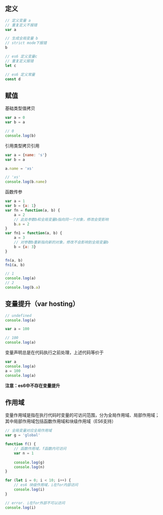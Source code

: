 ## 定义

```js
// 定义变量 a
// 重复定义不报错
var a

// 生成全局变量 b
// strict mode下报错
b

// es6 定义变量c
// 重复定义报错
let c

// es6 定义常量
const d
```

## 赋值

基础类型值拷贝
```js
var a = 0
var b = a

// 0
console.log(b)
```

引用类型拷贝引用
```js
var a = {name: 's'}
var b = a

a.name = 'xs'

// 'xs'
console.log(b.name)
```

函数传参
```js
var a = 1
var b = {a: 1}
var fn = function(a, b) {
    a = 2
    // 此处参数b和全局变量b指向同一个对象，修改会受影响
    b.a = 2
}
var fn1 = function(a, b) {
    a = 3
    // 对参数b重新指向新的对象，修改不会影响到全局变量b
    b = {a: 3}
}

fn(a, b)
fn1(a, b)

// 1
console.log(a)
// 2
console.log(b.a)
```

## 变量提升（var hosting）

```js
// undefined
console.log(a)

var a = 100

// 100
console.log(a)
```
变量声明总是在代码执行之前处理，上述代码等价于

```js
var a
console.log(a)
a = 100
console.log(a)
```
**注意：es6中不存在变量提升**

## 作用域

变量作用域是指在执行代码时变量的可访问范围，分为全局作用域、局部作用域；其中局部作用域包括函数作用域和块级作用域（ES6支持）
```js
// 全局变量对应全局作用域
var g = 'global'

function f() {
    // 函数作用域，f函数内可访问
    var n = 1
    
    console.log(g)
    console.log(n)
}
```

```js
for (let i = 0; i < 10; i++) {
    // es6 块级作用域，i在for内部访问
    console.log(i)
}

// error. i在for外部不可以访问
console.log(i)
```

